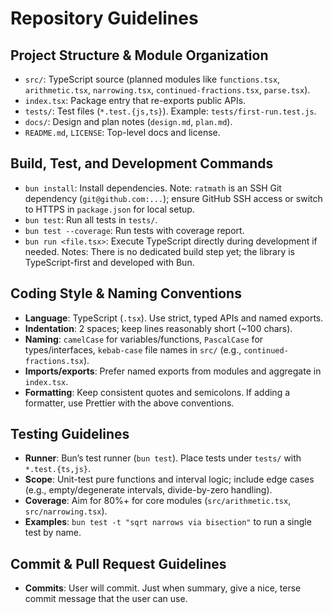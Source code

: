 # Repository Guidelines

## Project Structure & Module Organization
- `src/`: TypeScript source (planned modules like `functions.tsx`, `arithmetic.tsx`, `narrowing.tsx`, `continued-fractions.tsx`, `parse.tsx`).
- `index.tsx`: Package entry that re-exports public APIs.
- `tests/`: Test files (`*.test.{js,ts}`). Example: `tests/first-run.test.js`.
- `docs/`: Design and plan notes (`design.md`, `plan.md`).
- `README.md`, `LICENSE`: Top-level docs and license.

## Build, Test, and Development Commands
- `bun install`: Install dependencies. Note: `ratmath` is an SSH Git dependency (`git@github.com:...`); ensure GitHub SSH access or switch to HTTPS in `package.json` for local setup.
- `bun test`: Run all tests in `tests/`.
- `bun test --coverage`: Run tests with coverage report.
- `bun run <file.tsx>`: Execute TypeScript directly during development if needed.
Notes: There is no dedicated build step yet; the library is TypeScript-first and developed with Bun.

## Coding Style & Naming Conventions
- **Language**: TypeScript (`.tsx`). Use strict, typed APIs and named exports.
- **Indentation**: 2 spaces; keep lines reasonably short (~100 chars).
- **Naming**: `camelCase` for variables/functions, `PascalCase` for types/interfaces, `kebab-case` file names in `src/` (e.g., `continued-fractions.tsx`).
- **Imports/exports**: Prefer named exports from modules and aggregate in `index.tsx`.
- **Formatting**: Keep consistent quotes and semicolons. If adding a formatter, use Prettier with the above conventions.

## Testing Guidelines
- **Runner**: Bun’s test runner (`bun test`). Place tests under `tests/` with `*.test.{ts,js}`.
- **Scope**: Unit-test pure functions and interval logic; include edge cases (e.g., empty/degenerate intervals, divide-by-zero handling).
- **Coverage**: Aim for 80%+ for core modules (`src/arithmetic.tsx`, `src/narrowing.tsx`).
- **Examples**: `bun test -t "sqrt narrows via bisection"` to run a single test by name.

## Commit & Pull Request Guidelines
- **Commits**: User will commit. Just when summary, give a nice, terse commit message that the user can use. 

